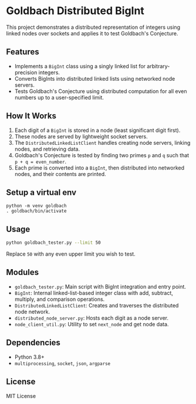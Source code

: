 # Goldbach Distributed BigInt

This project demonstrates a distributed representation of integers using linked nodes over sockets and applies it to test Goldbach's Conjecture.

## Features

- Implements a `BigInt` class using a singly linked list for arbitrary-precision integers.
- Converts BigInts into distributed linked lists using networked node servers.
- Tests Goldbach's Conjecture using distributed computation for all even numbers up to a user-specified limit.

## How It Works

1. Each digit of a `BigInt` is stored in a node (least significant digit first).
2. These nodes are served by lightweight socket servers.
3. The `DistributedLinkedListClient` handles creating node servers, linking nodes, and retrieving data.
4. Goldbach's Conjecture is tested by finding two primes `p` and `q` such that `p + q = even_number`.
5. Each prime is converted into a `BigInt`, then distributed into networked nodes, and their contents are printed.

## Setup a virtual env
```
python -m venv goldbach
. goldbach/bin/activate

```
## Usage

```bash
python goldbach_tester.py --limit 50
```

Replace `50` with any even upper limit you wish to test.

## Modules

- `goldbach_tester.py`: Main script with BigInt integration and entry point.
- `BigInt`: Internal linked-list-based integer class with add, subtract, multiply, and comparison operations.
- `DistributedLinkedListClient`: Creates and traverses the distributed node network.
- `distributed_node_server.py`: Hosts each digit as a node server.
- `node_client_util.py`: Utility to set `next_node` and get node data.

## Dependencies

- Python 3.8+
- `multiprocessing`, `socket`, `json`, `argparse`

## License

MIT License
